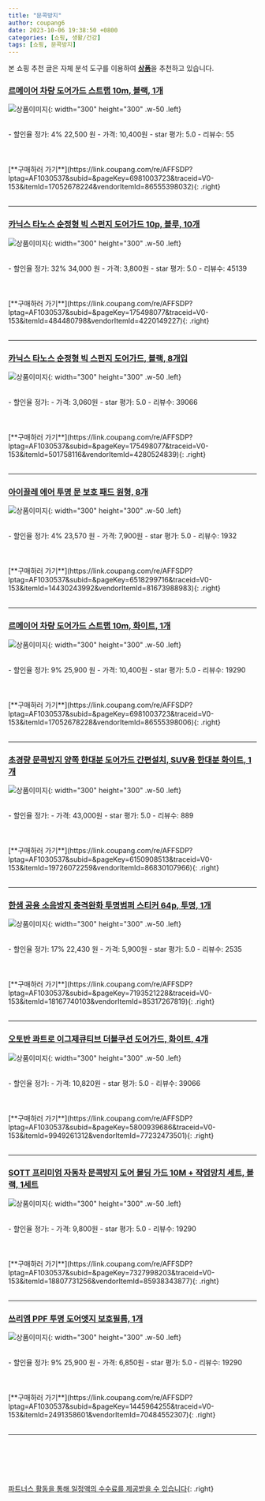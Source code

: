 ```yaml
---
title: "문콕방지"
author: coupang6
date: 2023-10-06 19:38:50 +0800
categories: [쇼핑, 생활/건강]
tags: [쇼핑, 문콕방지]
---
```


본 쇼핑 추천 글은 자체 분석 도구를 이용하여 [**상품**](https://link.coupang.com/a/bao1ui)을 추천하고 있습니다.

### [르메이어 차량 도어가드 스트랩 10m, 블랙, 1개](https://link.coupang.com/re/AFFSDP?lptag=AF1030537&subid=&pageKey=6981003723&traceid=V0-153&itemId=17052678224&vendorItemId=86555398032)

![상품이미지](https://thumbnail6.coupangcdn.com/thumbnails/remote/230x230ex/image/rs_quotation_api/yymavrwi/f69e664f74ff4a488fd0f44c3f4f45a2.jpg){: width="300" height="300" .w-50 .left}


<br>
- 할인율 정가: 4%  22,500   원
- 가격: 10,400원
- star 평가: 5.0
- 리뷰수: 55
<br>
<br>
<br>
<br>
[**구매하러 가기**](https://link.coupang.com/re/AFFSDP?lptag=AF1030537&subid=&pageKey=6981003723&traceid=V0-153&itemId=17052678224&vendorItemId=86555398032){: .right}
<br>
<br>

---

### [카닉스 타노스 순정형 빅 스펀지 도어가드 10p, 블루, 10개](https://link.coupang.com/re/AFFSDP?lptag=AF1030537&subid=&pageKey=175498077&traceid=V0-153&itemId=484480798&vendorItemId=4220149227)

![상품이미지](https://thumbnail7.coupangcdn.com/thumbnails/remote/230x230ex/image/retail/images/2018/12/19/16/0/a6c177c4-9e02-441e-b897-6b4c2d5461ff.jpg){: width="300" height="300" .w-50 .left}


<br>
- 할인율 정가: 32%  34,000   원
- 가격: 3,800원
- star 평가: 5.0
- 리뷰수: 45139
<br>
<br>
<br>
<br>
[**구매하러 가기**](https://link.coupang.com/re/AFFSDP?lptag=AF1030537&subid=&pageKey=175498077&traceid=V0-153&itemId=484480798&vendorItemId=4220149227){: .right}
<br>
<br>

---

### [카닉스 타노스 순정형 빅 스펀지 도어가드, 블랙, 8개입](https://link.coupang.com/re/AFFSDP?lptag=AF1030537&subid=&pageKey=175498077&traceid=V0-153&itemId=501758116&vendorItemId=4280524839)

![상품이미지](https://thumbnail8.coupangcdn.com/thumbnails/remote/230x230ex/image/retail/images/2019/01/09/17/4/181170ef-25ae-4e36-9b65-e0f863db5e31.jpg){: width="300" height="300" .w-50 .left}


<br>
- 할인율 정가: 
- 가격: 3,060원
- star 평가: 5.0
- 리뷰수: 39066
<br>
<br>
<br>
<br>
[**구매하러 가기**](https://link.coupang.com/re/AFFSDP?lptag=AF1030537&subid=&pageKey=175498077&traceid=V0-153&itemId=501758116&vendorItemId=4280524839){: .right}
<br>
<br>

---

### [아이끌레 에어 투명 문 보호 패드 원형, 8개](https://link.coupang.com/re/AFFSDP?lptag=AF1030537&subid=&pageKey=6518299716&traceid=V0-153&itemId=14430243992&vendorItemId=81673988983)

![상품이미지](https://thumbnail6.coupangcdn.com/thumbnails/remote/230x230ex/image/rs_quotation_api/shghjxnv/16bbe629d0ad4c4dbcc7c9ccb2d8c829.jpg){: width="300" height="300" .w-50 .left}


<br>
- 할인율 정가: 4%  23,570   원
- 가격: 7,900원
- star 평가: 5.0
- 리뷰수: 1932
<br>
<br>
<br>
<br>
[**구매하러 가기**](https://link.coupang.com/re/AFFSDP?lptag=AF1030537&subid=&pageKey=6518299716&traceid=V0-153&itemId=14430243992&vendorItemId=81673988983){: .right}
<br>
<br>

---

### [르메이어 차량 도어가드 스트랩 10m, 화이트, 1개](https://link.coupang.com/re/AFFSDP?lptag=AF1030537&subid=&pageKey=6981003723&traceid=V0-153&itemId=17052678228&vendorItemId=86555398006)

![상품이미지](https://thumbnail8.coupangcdn.com/thumbnails/remote/230x230ex/image/rs_quotation_api/oiby2sdj/1dc331c52df040739dd606fd774cf0f3.jpg){: width="300" height="300" .w-50 .left}


<br>
- 할인율 정가: 9%  25,900   원
- 가격: 10,400원
- star 평가: 5.0
- 리뷰수: 19290
<br>
<br>
<br>
<br>
[**구매하러 가기**](https://link.coupang.com/re/AFFSDP?lptag=AF1030537&subid=&pageKey=6981003723&traceid=V0-153&itemId=17052678228&vendorItemId=86555398006){: .right}
<br>
<br>

---

### [초경량 문콕방지 양쪽 한대분 도어가드 간편설치, SUV용 한대분 화이트, 1개](https://link.coupang.com/re/AFFSDP?lptag=AF1030537&subid=&pageKey=6150908513&traceid=V0-153&itemId=19726072259&vendorItemId=86830107966)

![상품이미지](https://thumbnail7.coupangcdn.com/thumbnails/remote/230x230ex/image/vendor_inventory/80b6/6dad8e16b1cf95e43ab2b663ed6f36122fb3529ca857699b2065cf9caba3.jpg){: width="300" height="300" .w-50 .left}


<br>
- 할인율 정가: 
- 가격: 43,000원
- star 평가: 5.0
- 리뷰수: 889
<br>
<br>
<br>
<br>
[**구매하러 가기**](https://link.coupang.com/re/AFFSDP?lptag=AF1030537&subid=&pageKey=6150908513&traceid=V0-153&itemId=19726072259&vendorItemId=86830107966){: .right}
<br>
<br>

---

### [한샘 공용 소음방지 충격완화 투명범퍼 스티커 64p, 투명, 1개](https://link.coupang.com/re/AFFSDP?lptag=AF1030537&subid=&pageKey=7193521228&traceid=V0-153&itemId=18167740103&vendorItemId=85317267819)

![상품이미지](https://thumbnail6.coupangcdn.com/thumbnails/remote/230x230ex/image/retail/images/2023/03/13/11/1/724984d6-05b3-4ce8-afb3-c861946ffe62.jpg){: width="300" height="300" .w-50 .left}


<br>
- 할인율 정가: 17%  22,430   원
- 가격: 5,900원
- star 평가: 5.0
- 리뷰수: 2535
<br>
<br>
<br>
<br>
[**구매하러 가기**](https://link.coupang.com/re/AFFSDP?lptag=AF1030537&subid=&pageKey=7193521228&traceid=V0-153&itemId=18167740103&vendorItemId=85317267819){: .right}
<br>
<br>

---

### [오토반 콰트로 이그제큐티브 더블쿠션 도어가드, 화이트, 4개](https://link.coupang.com/re/AFFSDP?lptag=AF1030537&subid=&pageKey=5800939686&traceid=V0-153&itemId=9949261312&vendorItemId=77232473501)

![상품이미지](https://thumbnail8.coupangcdn.com/thumbnails/remote/230x230ex/image/rs_quotation_api/i247jfa7/c09dd12fdd6042bda76bc2ef18078dcb.jpg){: width="300" height="300" .w-50 .left}


<br>
- 할인율 정가: 
- 가격: 10,820원
- star 평가: 5.0
- 리뷰수: 39066
<br>
<br>
<br>
<br>
[**구매하러 가기**](https://link.coupang.com/re/AFFSDP?lptag=AF1030537&subid=&pageKey=5800939686&traceid=V0-153&itemId=9949261312&vendorItemId=77232473501){: .right}
<br>
<br>

---

### [SOTT 프리미엄 자동차 문콕방지 도어 몰딩 가드 10M + 작업망치 세트, 블랙, 1세트](https://link.coupang.com/re/AFFSDP?lptag=AF1030537&subid=&pageKey=7327998203&traceid=V0-153&itemId=18807731256&vendorItemId=85938343877)

![상품이미지](https://thumbnail7.coupangcdn.com/thumbnails/remote/230x230ex/image/retail/images/2023/05/11/16/8/475824cd-3525-4a6b-adef-ac6f15445287.jpg){: width="300" height="300" .w-50 .left}


<br>
- 할인율 정가: 
- 가격: 9,800원
- star 평가: 5.0
- 리뷰수: 19290
<br>
<br>
<br>
<br>
[**구매하러 가기**](https://link.coupang.com/re/AFFSDP?lptag=AF1030537&subid=&pageKey=7327998203&traceid=V0-153&itemId=18807731256&vendorItemId=85938343877){: .right}
<br>
<br>

---

### [쓰리엠 PPF 투명 도어엣지 보호필름, 1개](https://link.coupang.com/re/AFFSDP?lptag=AF1030537&subid=&pageKey=1445964255&traceid=V0-153&itemId=2491358601&vendorItemId=70484552307)

![상품이미지](https://thumbnail7.coupangcdn.com/thumbnails/remote/230x230ex/image/retail/images/2020/04/09/15/8/657bdc3f-9ed6-4c09-a1cb-9902e40901da.jpg){: width="300" height="300" .w-50 .left}


<br>
- 할인율 정가: 9%  25,900   원
- 가격: 6,850원
- star 평가: 5.0
- 리뷰수: 19290
<br>
<br>
<br>
<br>
[**구매하러 가기**](https://link.coupang.com/re/AFFSDP?lptag=AF1030537&subid=&pageKey=1445964255&traceid=V0-153&itemId=2491358601&vendorItemId=70484552307){: .right}
<br>
<br>

---
<br><br><br><br><br> [파트너스 활동을 통해 일정액의 수수료를 제공받을 수 있습니다](https://link.coupang.com/a/bao1ui){: .right}